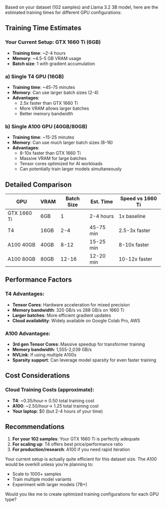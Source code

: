 Based on your dataset (102 samples) and Llama 3.2 3B model, here are the estimated training times for different GPU configurations:

## **Training Time Estimates**

### **Your Current Setup: GTX 1660 Ti (6GB)**
- **Training time**: ~2-4 hours
- **Memory**: ~4.5-5 GB VRAM usage
- **Batch size**: 1 with gradient accumulation

### **a) Single T4 GPU (16GB)**
- **Training time**: ~45-75 minutes
- **Memory**: Can use larger batch sizes (2-4)
- **Advantages**: 
  - 2.5x faster than GTX 1660 Ti
  - More VRAM allows larger batches
  - Better memory bandwidth

### **b) Single A100 GPU (40GB/80GB)**
- **Training time**: ~15-25 minutes
- **Memory**: Can use much larger batch sizes (8-16)
- **Advantages**:
  - 8-10x faster than GTX 1660 Ti
  - Massive VRAM for large batches
  - Tensor cores optimized for AI workloads
  - Can potentially train larger models simultaneously

## **Detailed Comparison**

| GPU | VRAM | Batch Size | Est. Time | Speed vs 1660 Ti |
|-----|------|------------|-----------|------------------|
| GTX 1660 Ti | 6GB | 1 | 2-4 hours | 1x baseline |
| T4 | 16GB | 2-4 | 45-75 min | 2.5-3x faster |
| A100 40GB | 40GB | 8-12 | 15-25 min | 8-10x faster |
| A100 80GB | 80GB | 12-16 | 12-20 min | 10-12x faster |

## **Performance Factors**

### **T4 Advantages:**
- **Tensor Cores**: Hardware acceleration for mixed precision
- **Memory bandwidth**: 320 GB/s vs 288 GB/s on 1660 Ti
- **Larger batches**: More efficient gradient updates
- **Cloud availability**: Widely available on Google Colab Pro, AWS

### **A100 Advantages:**
- **3rd gen Tensor Cores**: Massive speedup for transformer training
- **Memory bandwidth**: 1,555-2,039 GB/s
- **NVLink**: If using multiple A100s
- **Sparsity support**: Can leverage model sparsity for even faster training

## **Cost Considerations**

### **Cloud Training Costs (approximate):**
- **T4**: ~$0.35/hour → ~$0.50 total training cost
- **A100**: ~$2.50/hour → ~$1.25 total training cost
- **Your laptop**: $0 (but 2-4 hours of your time)

## **Recommendations**

1. **For your 102 samples**: Your GTX 1660 Ti is perfectly adequate
2. **For scaling up**: T4 offers best price/performance ratio
3. **For production/research**: A100 if you need rapid iteration

Your current setup is actually quite efficient for this dataset size. The A100 would be overkill unless you're planning to:
- Scale to 1000+ samples
- Train multiple model variants
- Experiment with larger models (7B+)

Would you like me to create optimized training configurations for each GPU type?